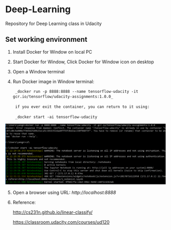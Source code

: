 # Deep-Learning
Repository for Deep Learning class in Udacity

[//]: # (Image References)

[image1]: ./images/start_docker.PNG

## Set working environment
1. Install Docker for Window on local PC
2. Start Docker for Window, Click Docker for Window icon on desktop
3. Open a Window terminal
4. Run Docker image in Window terminal: 
    
        _docker run -p 8888:8888 --name tensorflow-udacity -it gcr.io/tensorflow/udacity-assignments:1.0.0_ 

        if you ever exit the container, you can return to it using:
        
        _docker start -ai tensorflow-udacity

![Start Docker][image1]

5. Open a browser using URL: _http://localhost:8888_
6. Reference:

    http://cs231n.github.io/linear-classify/
    
    https://classroom.udacity.com/courses/ud120
    


        
